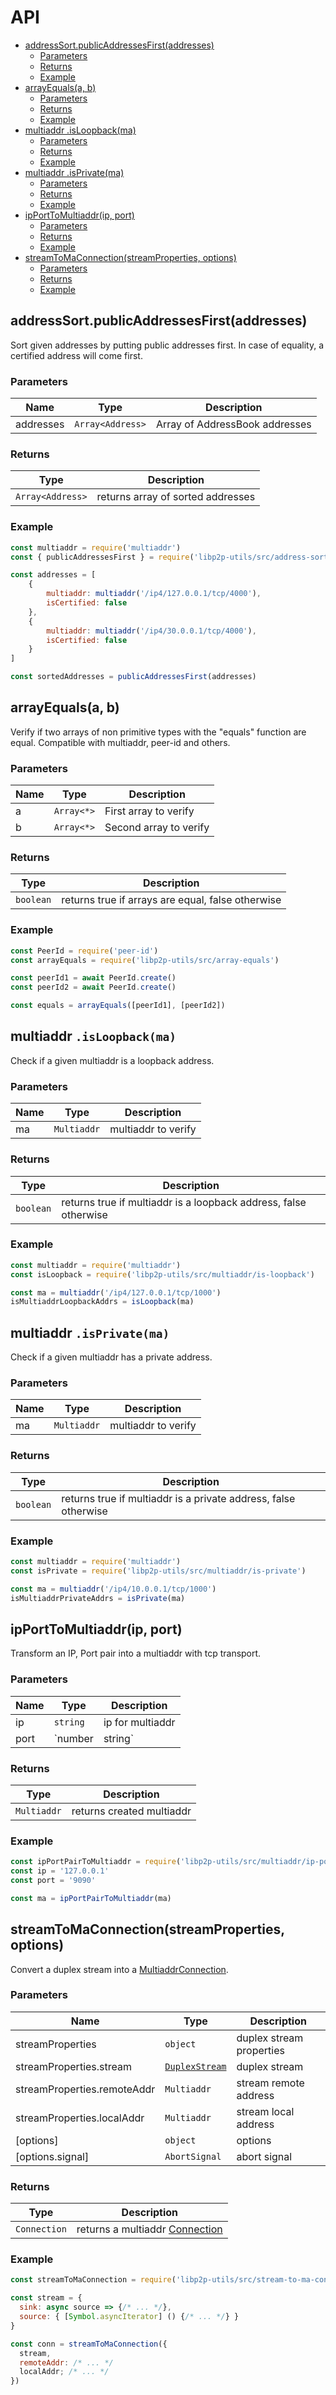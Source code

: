 # API

* [addressSort.publicAddressesFirst(addresses)](#addresssortpublicaddressesfirstaddresses)
    * [Parameters](#parameters)
    * [Returns](#returns)
    * [Example](#example)
* [arrayEquals(a, b)](#arrayequalsa-b)
    * [Parameters](#parameters)
    * [Returns](#returns)
    * [Example](#example)
* [multiaddr .isLoopback(ma)](#multiaddr-isloopbackma)
    * [Parameters](#parameters-1)
    * [Returns](#returns-1)
    * [Example](#example-1)
* [multiaddr .isPrivate(ma)](#multiaddr-isprivatema)
    * [Parameters](#parameters-2)
    * [Returns](#returns-2)
    * [Example](#example-2)
* [ipPortToMultiaddr(ip, port)](#ipporttomultiaddrip-port)
    * [Parameters](#parameters-3)
    * [Returns](#returns-3)
    * [Example](#example-3)
* [streamToMaConnection(streamProperties, options)](#streamtomaconnectionstreamproperties-options)
    * [Parameters](#parameters-4)
    * [Returns](#returns-4)
    * [Example](#example-4)

## addressSort.publicAddressesFirst(addresses)

Sort given addresses by putting public addresses first. In case of equality, a certified address will come first.

### Parameters

| Name | Type | Description |
|------|------|-------------|
| addresses | `Array<Address>` | Array of AddressBook addresses |

### Returns

| Type | Description |
|------|-------------|
| `Array<Address>` | returns array of sorted addresses |

### Example

```js
const multiaddr = require('multiaddr')
const { publicAddressesFirst } = require('libp2p-utils/src/address-sort')

const addresses = [
    {
        multiaddr: multiaddr('/ip4/127.0.0.1/tcp/4000'),
        isCertified: false
    },
    {
        multiaddr: multiaddr('/ip4/30.0.0.1/tcp/4000'),
        isCertified: false
    }
]

const sortedAddresses = publicAddressesFirst(addresses)
```

## arrayEquals(a, b)

Verify if two arrays of non primitive types with the "equals" function are equal.
Compatible with multiaddr, peer-id and others.

### Parameters

| Name | Type | Description |
|------|------|-------------|
| a | `Array<*>` | First array to verify |
| b | `Array<*>` | Second array to verify |

### Returns

| Type | Description |
|------|-------------|
| `boolean` | returns true if arrays are equal, false otherwise |

### Example

```js
const PeerId = require('peer-id')
const arrayEquals = require('libp2p-utils/src/array-equals')

const peerId1 = await PeerId.create()
const peerId2 = await PeerId.create()

const equals = arrayEquals([peerId1], [peerId2])
```

## multiaddr `.isLoopback(ma)`

Check if a given multiaddr is a loopback address.

### Parameters

| Name | Type | Description |
|------|------|-------------|
| ma | `Multiaddr` | multiaddr to verify |

### Returns

| Type | Description |
|------|-------------|
| `boolean` | returns true if multiaddr is a loopback address, false otherwise |

### Example

```js
const multiaddr = require('multiaddr')
const isLoopback = require('libp2p-utils/src/multiaddr/is-loopback')

const ma = multiaddr('/ip4/127.0.0.1/tcp/1000')
isMultiaddrLoopbackAddrs = isLoopback(ma)
```

## multiaddr `.isPrivate(ma)`

Check if a given multiaddr has a private address.

### Parameters

| Name | Type | Description |
|------|------|-------------|
| ma | `Multiaddr` | multiaddr to verify |

### Returns

| Type | Description |
|------|-------------|
| `boolean` | returns true if multiaddr is a private address, false otherwise |

### Example

```js
const multiaddr = require('multiaddr')
const isPrivate = require('libp2p-utils/src/multiaddr/is-private')

const ma = multiaddr('/ip4/10.0.0.1/tcp/1000')
isMultiaddrPrivateAddrs = isPrivate(ma)
```

## ipPortToMultiaddr(ip, port)

Transform an IP, Port pair into a multiaddr with tcp transport.

### Parameters

| Name | Type | Description |
|------|------|-------------|
| ip | `string` | ip for multiaddr |
| port | `number|string` | port for multiaddr |

### Returns

| Type | Description |
|------|-------------|
| `Multiaddr` | returns created multiaddr |

### Example

```js
const ipPortPairToMultiaddr = require('libp2p-utils/src/multiaddr/ip-port-to-multiaddr')
const ip = '127.0.0.1'
const port = '9090'

const ma = ipPortPairToMultiaddr(ma)
```

## streamToMaConnection(streamProperties, options)

Convert a duplex stream into a [MultiaddrConnection](https://github.com/libp2p/interface-transport#multiaddrconnection).

### Parameters

| Name | Type | Description |
|------|------|-------------|
| streamProperties | `object` | duplex stream properties |
| streamProperties.stream | [`DuplexStream`](https://github.com/libp2p/js-libp2p/blob/master/doc/STREAMING_ITERABLES.md#duplex) | duplex stream |
| streamProperties.remoteAddr | `Multiaddr` | stream remote address |
| streamProperties.localAddr | `Multiaddr` | stream local address |
| [options] | `object` | options |
| [options.signal] | `AbortSignal` | abort signal |

### Returns

| Type | Description |
|------|-------------|
| `Connection` | returns a multiaddr [Connection](https://github.com/libp2p/js-libp2p-interfaces/tree/master/src/connection) |

### Example

```js
const streamToMaConnection = require('libp2p-utils/src/stream-to-ma-conn')

const stream = {
  sink: async source => {/* ... */},
  source: { [Symbol.asyncIterator] () {/* ... */} }
}

const conn = streamToMaConnection({
  stream,
  remoteAddr: /* ... */
  localAddr; /* ... */
})
```
